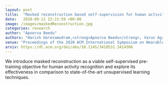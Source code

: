 ```yaml
---
layout: post
title:  "Masked reconstruction based self-supervision for human activity recognition"
date:   2020-09-12 22:21:59 +00:00
image: /images/maskedReconstruction.jpg
categories: research
author: "Apoorva Beedu"
authors: "Harish Haresamudram,<strong>Apoorva Beedu</strong>, Varun Agrawal, Patrick L Grady, Irfan Essa, Judy Hoffman, Thomas Plötz"
venue: "Proceedings of the 2020 ACM International Symposium on Wearable Computers"
arxiv: https://dl.acm.org/doi/abs/10.1145/3410531.3414306
---
```

We introduce masked reconstruction as a viable self-supervised pre-training objective for human activity recognition and explore its effectiveness in comparison to state-of-the-art unsupervised learning techniques.